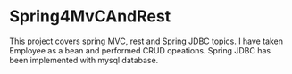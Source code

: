 # Spring4MvCAndRest

This project covers spring MVC, rest and Spring JDBC topics. 
I have taken Employee as a bean and performed CRUD opeations.
Spring JDBC has been implemented with mysql database.
